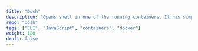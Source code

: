 ```yaml
---
title: "Dosh"
description: "Opens shell in one of the running containers. It has simple CLI interface where you can select from the running containers and also connect as a root or with debug tools available."
repo: "dosh"
tags: ["CLI", "JavaScript", "containers", "docker"]
weight: 120
draft: false
---
```

